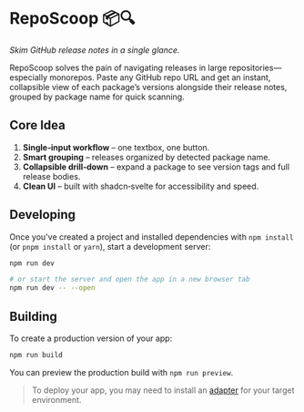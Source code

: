 # RepoScoop 📦🔍
*Skim GitHub release notes in a single glance.*

RepoScoop solves the pain of navigating releases in large repositories—especially monorepos. Paste any GitHub repo URL and get an instant, collapsible view of each package’s versions alongside their release notes, grouped by package name for quick scanning.

## Core Idea

1. **Single‑input workflow** – one textbox, one button.
2. **Smart grouping** – releases organized by detected package name.
3. **Collapsible drill‑down** – expand a package to see version tags and full release bodies.
4. **Clean UI** – built with shadcn‑svelte for accessibility and speed.

## Developing

Once you've created a project and installed dependencies with `npm install` (or `pnpm install` or `yarn`), start a development server:

```bash
npm run dev

# or start the server and open the app in a new browser tab
npm run dev -- --open
```

## Building

To create a production version of your app:

```bash
npm run build
```

You can preview the production build with `npm run preview`.

> To deploy your app, you may need to install an [adapter](https://svelte.dev/docs/kit/adapters) for your target environment.
